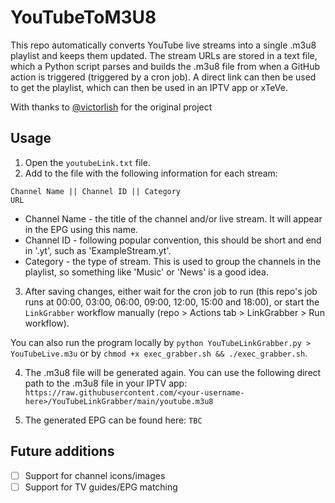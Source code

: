 # YouTubeToM3U8
This repo automatically converts YouTube live streams into a single .m3u8 playlist and keeps them updated. The stream URLs are stored in a text file, which a Python script parses and builds the .m3u8 file from when a GitHub action is triggered (triggered by a cron job). A direct link can then be used to get the playlist, which can then be used in an IPTV app or xTeVe.

With thanks to [@victorlish](https://github.com/victorlish/YouTubeLinkGrabber) for the original project

## Usage
1. Open the `youtubeLink.txt` file.
2. Add to the file with the following information for each stream:
```
Channel Name || Channel ID || Category
URL
``` 
- Channel Name - the title of the channel and/or live stream. It will appear in the EPG using this name.
- Channel ID - following popular convention, this should be short and end in '.yt', such as 'ExampleStream.yt'.
- Category - the type of stream. This is used to group the channels in the playlist, so something like 'Music' or 'News' is a good idea.

3. After saving changes, either wait for the cron job to run (this repo's job runs at 00:00, 03:00, 06:00, 09:00, 12:00, 15:00 and 18:00), or start the `LinkGrabber` workflow manually (repo > Actions tab > LinkGrabber > Run workflow).

You can also run the program locally by `python YouTubeLinkGrabber.py > YouTubeLive.m3u` or by `chmod +x exec_grabber.sh && ./exec_grabber.sh`.

4. The .m3u8 file will be generated again. You can use the following direct path to the .m3u8 file in your IPTV app:
`https://raw.githubusercontent.com/<your-username-here>/YouTubeLinkGrabber/main/youtube.m3u8`

5. The generated EPG can be found here:
`TBC`

## Future additions
- [ ] Support for channel icons/images
- [ ] Support for TV guides/EPG matching

